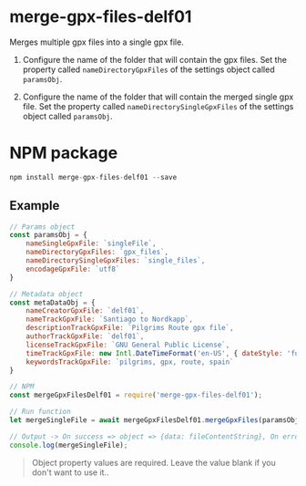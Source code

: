 # merge-gpx-files-delf01

Merges multiple gpx files into a single gpx file. 

1. Configure the name of the folder that will contain the gpx files. 
Set the property called `nameDirectoryGpxFiles` of the settings object called `paramsObj`.

2. Configure the name of the folder that will contain the merged single gpx file.
Set the property called `nameDirectorySingleGpxFiles` of the settings object called `paramsObj`.

# NPM package

```javascript
npm install merge-gpx-files-delf01 --save
```

## Example

```javascript
// Params object
const paramsObj = {
    nameSingleGpxFile: `singleFile`, 
    nameDirectoryGpxFiles: `gpx_files`,
    nameDirectorySingleGpxFiles: `single_files`,
    encodageGpxFile: `utf8`
}

// Metadata object
const metaDataObj = {
    nameCreatorGpxFile: `delf01`,
    nameTrackGpxFile: `Santiago to Nordkapp`,
    descriptionTrackGpxFile: `Pilgrims Route gpx file`,
    authorTrackGpxFile: `delf01`,
    licenseTrackGpxFile: `GNU General Public License`,
    timeTrackGpxFile: new Intl.DateTimeFormat('en-US', { dateStyle: 'full', timeStyle: 'long' }).format(new Date(Date.UTC(2020, 11, 20, 3, 23, 16, 738))),
    keywordsTrackGpxFile: `pilgrims, gpx, route, spain`
}

// NPM
const mergeGpxFilesDelf01 = require('merge-gpx-files-delf01');

// Run function
let mergeSingleFile = await mergeGpxFilesDelf01.mergeGpxFiles(paramsObj, metaDataObj);

// Output -> On success => object => {data: fileContentString}, On error => boolean => false
console.log(mergeSingleFile);

```

> Object property values ​​are required. Leave the value blank if you don't want to use it..
